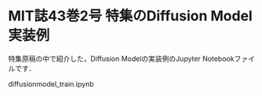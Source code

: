 # MIT誌43巻2号 特集のDiffusion Model実装例

特集原稿の中で紹介した，Diffusion Modelの実装例のJupyter Notebookファイルです．

diffusionmodel_train.ipynb
